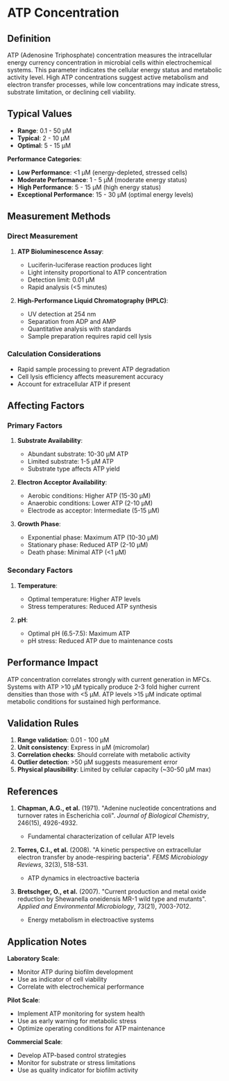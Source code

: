 <!--
Parameter ID: atp_concentration
Category: biological
Generated: 2025-01-16T10:37:00.000Z
-->

# ATP Concentration

## Definition

ATP (Adenosine Triphosphate) concentration measures the intracellular energy
currency concentration in microbial cells within electrochemical systems. This
parameter indicates the cellular energy status and metabolic activity level.
High ATP concentrations suggest active metabolism and electron transfer
processes, while low concentrations may indicate stress, substrate limitation,
or declining cell viability.

## Typical Values

- **Range**: 0.1 - 50 μM
- **Typical**: 2 - 10 μM
- **Optimal**: 5 - 15 μM

**Performance Categories**:

- **Low Performance**: <1 μM (energy-depleted, stressed cells)
- **Moderate Performance**: 1 - 5 μM (moderate energy status)
- **High Performance**: 5 - 15 μM (high energy status)
- **Exceptional Performance**: 15 - 30 μM (optimal energy levels)

## Measurement Methods

### Direct Measurement

1. **ATP Bioluminescence Assay**:

   - Luciferin-luciferase reaction produces light
   - Light intensity proportional to ATP concentration
   - Detection limit: 0.01 μM
   - Rapid analysis (<5 minutes)

2. **High-Performance Liquid Chromatography (HPLC)**:
   - UV detection at 254 nm
   - Separation from ADP and AMP
   - Quantitative analysis with standards
   - Sample preparation requires rapid cell lysis

### Calculation Considerations

- Rapid sample processing to prevent ATP degradation
- Cell lysis efficiency affects measurement accuracy
- Account for extracellular ATP if present

## Affecting Factors

### Primary Factors

1. **Substrate Availability**:

   - Abundant substrate: 10-30 μM ATP
   - Limited substrate: 1-5 μM ATP
   - Substrate type affects ATP yield

2. **Electron Acceptor Availability**:

   - Aerobic conditions: Higher ATP (15-30 μM)
   - Anaerobic conditions: Lower ATP (2-10 μM)
   - Electrode as acceptor: Intermediate (5-15 μM)

3. **Growth Phase**:
   - Exponential phase: Maximum ATP (10-30 μM)
   - Stationary phase: Reduced ATP (2-10 μM)
   - Death phase: Minimal ATP (<1 μM)

### Secondary Factors

1. **Temperature**:

   - Optimal temperature: Higher ATP levels
   - Stress temperatures: Reduced ATP synthesis

2. **pH**:
   - Optimal pH (6.5-7.5): Maximum ATP
   - pH stress: Reduced ATP due to maintenance costs

## Performance Impact

ATP concentration correlates strongly with current generation in MFCs. Systems
with ATP >10 μM typically produce 2-3 fold higher current densities than those
with <5 μM. ATP levels >15 μM indicate optimal metabolic conditions for
sustained high performance.

## Validation Rules

1. **Range validation**: 0.01 - 100 μM
2. **Unit consistency**: Express in μM (micromolar)
3. **Correlation checks**: Should correlate with metabolic activity
4. **Outlier detection**: >50 μM suggests measurement error
5. **Physical plausibility**: Limited by cellular capacity (~30-50 μM max)

## References

1. **Chapman, A.G., et al.** (1971). "Adenine nucleotide concentrations and
   turnover rates in Escherichia coli". _Journal of Biological Chemistry_,
   246(15), 4926-4932.

   - Fundamental characterization of cellular ATP levels

2. **Torres, C.I., et al.** (2008). "A kinetic perspective on extracellular
   electron transfer by anode-respiring bacteria". _FEMS Microbiology Reviews_,
   32(3), 518-531.

   - ATP dynamics in electroactive bacteria

3. **Bretschger, O., et al.** (2007). "Current production and metal oxide
   reduction by Shewanella oneidensis MR-1 wild type and mutants". _Applied and
   Environmental Microbiology_, 73(21), 7003-7012.
   - Energy metabolism in electroactive systems

## Application Notes

**Laboratory Scale**:

- Monitor ATP during biofilm development
- Use as indicator of cell viability
- Correlate with electrochemical performance

**Pilot Scale**:

- Implement ATP monitoring for system health
- Use as early warning for metabolic stress
- Optimize operating conditions for ATP maintenance

**Commercial Scale**:

- Develop ATP-based control strategies
- Monitor for substrate or stress limitations
- Use as quality indicator for biofilm activity
